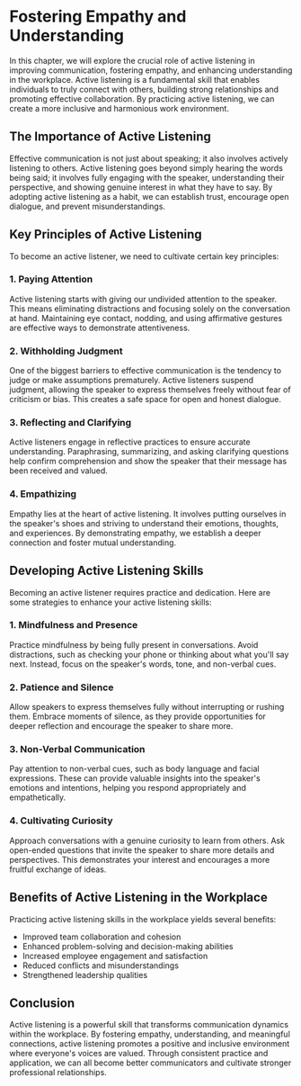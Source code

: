 Fostering Empathy and Understanding
================================================================================================

In this chapter, we will explore the crucial role of active listening in improving communication, fostering empathy, and enhancing understanding in the workplace. Active listening is a fundamental skill that enables individuals to truly connect with others, building strong relationships and promoting effective collaboration. By practicing active listening, we can create a more inclusive and harmonious work environment.

The Importance of Active Listening
----------------------------------

Effective communication is not just about speaking; it also involves actively listening to others. Active listening goes beyond simply hearing the words being said; it involves fully engaging with the speaker, understanding their perspective, and showing genuine interest in what they have to say. By adopting active listening as a habit, we can establish trust, encourage open dialogue, and prevent misunderstandings.

Key Principles of Active Listening
----------------------------------

To become an active listener, we need to cultivate certain key principles:

### 1. Paying Attention

Active listening starts with giving our undivided attention to the speaker. This means eliminating distractions and focusing solely on the conversation at hand. Maintaining eye contact, nodding, and using affirmative gestures are effective ways to demonstrate attentiveness.

### 2. Withholding Judgment

One of the biggest barriers to effective communication is the tendency to judge or make assumptions prematurely. Active listeners suspend judgment, allowing the speaker to express themselves freely without fear of criticism or bias. This creates a safe space for open and honest dialogue.

### 3. Reflecting and Clarifying

Active listeners engage in reflective practices to ensure accurate understanding. Paraphrasing, summarizing, and asking clarifying questions help confirm comprehension and show the speaker that their message has been received and valued.

### 4. Empathizing

Empathy lies at the heart of active listening. It involves putting ourselves in the speaker's shoes and striving to understand their emotions, thoughts, and experiences. By demonstrating empathy, we establish a deeper connection and foster mutual understanding.

Developing Active Listening Skills
----------------------------------

Becoming an active listener requires practice and dedication. Here are some strategies to enhance your active listening skills:

### 1. Mindfulness and Presence

Practice mindfulness by being fully present in conversations. Avoid distractions, such as checking your phone or thinking about what you'll say next. Instead, focus on the speaker's words, tone, and non-verbal cues.

### 2. Patience and Silence

Allow speakers to express themselves fully without interrupting or rushing them. Embrace moments of silence, as they provide opportunities for deeper reflection and encourage the speaker to share more.

### 3. Non-Verbal Communication

Pay attention to non-verbal cues, such as body language and facial expressions. These can provide valuable insights into the speaker's emotions and intentions, helping you respond appropriately and empathetically.

### 4. Cultivating Curiosity

Approach conversations with a genuine curiosity to learn from others. Ask open-ended questions that invite the speaker to share more details and perspectives. This demonstrates your interest and encourages a more fruitful exchange of ideas.

Benefits of Active Listening in the Workplace
---------------------------------------------

Practicing active listening skills in the workplace yields several benefits:

* Improved team collaboration and cohesion
* Enhanced problem-solving and decision-making abilities
* Increased employee engagement and satisfaction
* Reduced conflicts and misunderstandings
* Strengthened leadership qualities

Conclusion
----------

Active listening is a powerful skill that transforms communication dynamics within the workplace. By fostering empathy, understanding, and meaningful connections, active listening promotes a positive and inclusive environment where everyone's voices are valued. Through consistent practice and application, we can all become better communicators and cultivate stronger professional relationships.
